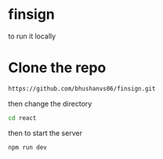 # finsign

to run it locally
# Clone the repo
```bash
https://github.com/bhushanvs06/finsign.git
```
then change the directory
```bash
cd react
```
then to start the server
```bash
npm run dev
```

